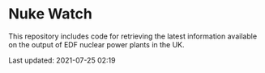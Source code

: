 # Nuke Watch

This repository includes code for retrieving the latest information available on the output of EDF nuclear power plants in the UK.

Last updated: 2021-07-25 02:19